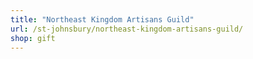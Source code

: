 ```yaml
---
title: "Northeast Kingdom Artisans Guild"
url: /st-johnsbury/northeast-kingdom-artisans-guild/
shop: gift
---
```

